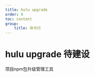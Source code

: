 ```yaml
---
title: hulu upgrade
order: 9
toc: content
group: 
    title: 命令行
---
```


# hulu upgrade <Badge>待建设</Badge>

项目npm包升级管理工具


